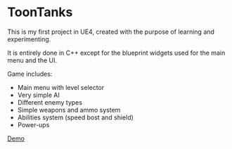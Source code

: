 # ToonTanks

This is my first project in UE4, created with the purpose of learning and experimenting.

It is entirely done in C++ except for the blueprint widgets used for the main menu and the UI.

Game includes:
* Main menu with level selector
* Very simple AI
* Different enemy types
* Simple weapons and ammo system
* Abilities system (speed bost and shield)
* Power-ups

[Demo](https://www.youtube.com/watch?v=YQfhA3_ngnw&t)
